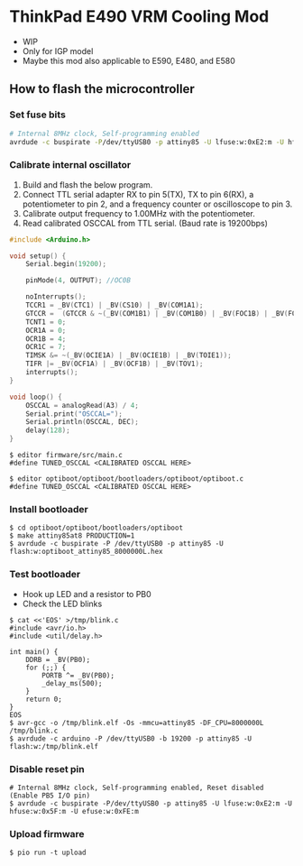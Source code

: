 # ThinkPad E490 VRM Cooling Mod

- WIP
- Only for IGP model
- Maybe this mod also applicable to E590, E480, and E580

## How to flash the microcontroller
### Set fuse bits

``` sh
# Internal 8MHz clock, Self-programming enabled
avrdude -c buspirate -P/dev/ttyUSB0 -p attiny85 -U lfuse:w:0xE2:m -U hfuse:w:0xDF:m -U efuse:w:0xFE:m
```

### Calibrate internal oscillator

1. Build and flash the below program.
2. Connect TTL serial adapter RX to pin 5(TX), TX to pin 6(RX), a potentiometer to pin 2, and a frequency counter or oscilloscope to pin 3.
3. Calibrate output frequency to 1.00MHz with the potentiometer.
4. Read calibrated OSCCAL from TTL serial. (Baud rate is 19200bps)

``` c
#include <Arduino.h>

void setup() {
    Serial.begin(19200);

    pinMode(4, OUTPUT); //OC0B

    noInterrupts();
    TCCR1 = _BV(CTC1) | _BV(CS10) | _BV(COM1A1);
    GTCCR =  (GTCCR & ~(_BV(COM1B1) | _BV(COM1B0) | _BV(FOC1B) | _BV(FOC1A) | _BV(PSR1))) | _BV(PWM1B) | _BV(COM1B1);
    TCNT1 = 0;
    OCR1A = 0;
    OCR1B = 4;
    OCR1C = 7;
    TIMSK &= ~(_BV(OCIE1A) | _BV(OCIE1B) | _BV(TOIE1));
    TIFR |= _BV(OCF1A) | _BV(OCF1B) | _BV(TOV1);
    interrupts();
}

void loop() {
    OSCCAL = analogRead(A3) / 4;
    Serial.print("OSCCAL=");
    Serial.println(OSCCAL, DEC);
    delay(128);
}
```

```
$ editor firmware/src/main.c
#define TUNED_OSCCAL <CALIBRATED OSCCAL HERE>
```

```
$ editor optiboot/optiboot/bootloaders/optiboot/optiboot.c
#define TUNED_OSCCAL <CALIBRATED OSCCAL HERE>
```

### Install bootloader

```
$ cd optiboot/optiboot/bootloaders/optiboot
$ make attiny85at8 PRODUCTION=1
$ avrdude -c buspirate -P /dev/ttyUSB0 -p attiny85 -U flash:w:optiboot_attiny85_8000000L.hex
```

### Test bootloader
- Hook up LED and a resistor to PB0
- Check the LED blinks

```
$ cat <<'EOS' >/tmp/blink.c
#include <avr/io.h>
#include <util/delay.h>

int main() {
    DDRB = _BV(PB0);
    for (;;) {
        PORTB ^= _BV(PB0);
        _delay_ms(500);
    }
    return 0;
}
EOS
$ avr-gcc -o /tmp/blink.elf -Os -mmcu=attiny85 -DF_CPU=8000000L /tmp/blink.c
$ avrdude -c arduino -P /dev/ttyUSB0 -b 19200 -p attiny85 -U flash:w:/tmp/blink.elf
```

### Disable reset pin

```
# Internal 8MHz clock, Self-programming enabled, Reset disabled (Enable PB5 I/O pin)
$ avrdude -c buspirate -P/dev/ttyUSB0 -p attiny85 -U lfuse:w:0xE2:m -U hfuse:w:0x5F:m -U efuse:w:0xFE:m
```

### Upload firmware

```
$ pio run -t upload
```
